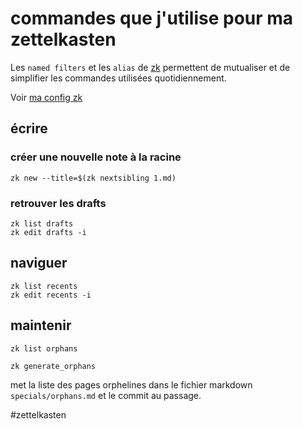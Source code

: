 # commandes que j'utilise pour ma zettelkasten

Les `named filters` et les `alias` de [zk] permettent de mutualiser et de simplifier les commandes utilisées quotidiennement.

Voir [ma config zk](https://github.com/taniki/zettelkasten/blob/main/.zk/config.toml)

## écrire

### créer une nouvelle note à la racine

```
zk new --title=$(zk nextsibling 1.md)
```

### retrouver les drafts

```
zk list drafts
zk edit drafts -i
```

## naviguer

```
zk list recents
zk edit recents -i 
```

## maintenir

```
zk list orphans
```

```
zk generate_orphans 
```

met la liste des pages orphelines dans le fichier markdown `specials/orphans.md` et le commit au passage.


[zk]: https://github.com/mickael-menu/zk

#zettelkasten
